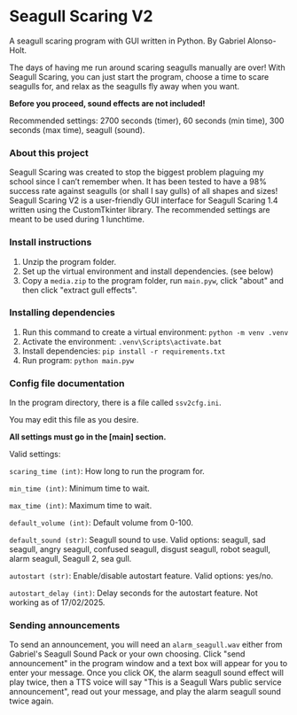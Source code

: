 # Seagull Scaring V2
A seagull scaring program with GUI written in Python.
By Gabriel Alonso-Holt.

The days of having me run around scaring seagulls manually are over! With Seagull Scaring, you can just start the program, choose a time to scare seagulls for, and relax as the seagulls fly away when you want.

**Before you proceed, sound effects are not included!**

Recommended settings: 2700 seconds (timer), 60 seconds (min time), 300 seconds (max time), seagull (sound).

### About this project
Seagull Scaring was created to stop the biggest problem plaguing my school since I can’t remember when. 
It has been tested to have a 98% success rate against seagulls (or shall I say gulls) of all shapes and sizes! 
Seagull Scaring V2 is a user-friendly GUI interface for Seagull Scaring 1.4 written using the CustomTkinter library. 
The recommended settings are meant to be used during 1 lunchtime.

### Install instructions
1. Unzip the program folder.
2. Set up the virtual environment and install dependencies. (see below)
3. Copy a `media.zip` to the program folder, run `main.pyw`, click "about" and then click "extract gull effects".

### Installing dependencies
1. Run this command to create a virtual environment: `python -m venv .venv`
2. Activate the environment: `.venv\Scripts\activate.bat`
3. Install dependencies: `pip install -r requirements.txt`
4. Run program: `python main.pyw`

### Config file documentation
In the program directory, there is a file called `ssv2cfg.ini`.

You may edit this file as you desire.

**All settings must go in the [main] section.**

Valid settings: 

`scaring_time (int)`: How long to run the program for.

`min_time (int)`: Minimum time to wait.

`max_time (int)`: Maximum time to wait.

`default_volume (int)`: Default volume from 0-100.

`default_sound (str)`: Seagull sound to use. Valid options: seagull, sad seagull, angry seagull, confused seagull, disgust seagull, robot seagull, alarm seagull, Seagull 2, sea gull.

`autostart (str)`: Enable/disable autostart feature. Valid options: yes/no.

`autostart_delay (int)`: Delay seconds for the autostart feature. Not working as of 17/02/2025.

### Sending announcements
To send an announcement, you will need an `alarm_seagull.wav` either from Gabriel's Seagull Sound Pack or your own choosing.
Click "send announcement" in the program window and a text box will appear for you to enter your message.
Once you click OK, the alarm seagull sound effect will play twice, then a TTS voice will say "This is a Seagull Wars public service announcement", read out your message, and play the alarm seagull sound twice again.
